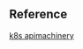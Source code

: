 ## Reference
[k8s apimachinery](https://github.com/kubernetes/apimachinery/blob/master/pkg/util/wait/wait.go)